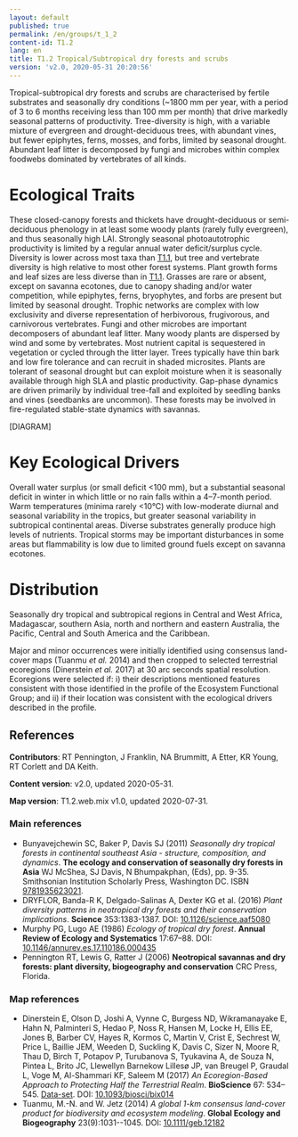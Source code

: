 ```yaml
---
layout: default
published: true
permalink: /en/groups/t_1_2
content-id: T1.2
lang: en
title: T1.2 Tropical/Subtropical dry forests and scrubs
version: 'v2.0, 2020-05-31 20:20:56'
---
```


Tropical-subtropical dry forests and scrubs are characterised by fertile substrates and seasonally dry conditions (~1800 mm per year, with a period of 3 to 6 months receiving less than 100 mm per month) that drive markedly seasonal patterns of productivity. Tree-diversity is high, with a variable mixture of evergreen and drought-deciduous trees, with abundant vines, but fewer epiphytes, ferns, mosses, and forbs, limited by seasonal drought. Abundant leaf litter is decomposed by fungi and microbes within complex foodwebs dominated by vertebrates of all kinds.

# Ecological Traits
 
These closed-canopy forests and thickets have drought-deciduous or semi-deciduous phenology in at least some woody plants (rarely fully evergreen), and thus seasonally high LAI. Strongly seasonal photoautotrophic productivity is limited by a regular annual water deficit/surplus cycle. Diversity is lower across most taxa than [T1.1](/explore/groups/T1.1), but tree and vertebrate diversity is high relative to most other forest systems. Plant growth forms and leaf sizes are less diverse than in [T1.1](/explore/groups/T1.1). Grasses are rare or absent, except on savanna ecotones, due to canopy shading and/or water competition, while epiphytes, ferns, bryophytes, and forbs are present but limited by seasonal drought. Trophic networks are complex with low exclusivity and diverse representation of herbivorous, frugivorous, and carnivorous vertebrates. Fungi and other microbes are important decomposers of abundant leaf litter. Many woody plants are dispersed by wind and some by vertebrates. Most nutrient capital is sequestered in vegetation or cycled through the litter layer. Trees typically have thin bark and low fire tolerance and can recruit in shaded microsites. Plants are tolerant of seasonal drought but can exploit moisture when it is seasonally available through high SLA and plastic productivity. Gap-phase dynamics are driven primarily by individual tree-fall and exploited by seedling banks and vines (seedbanks are uncommon). These forests may be involved in fire-regulated stable-state dynamics with savannas.

[DIAGRAM]

# Key Ecological Drivers
 
Overall water surplus (or small deficit <100 mm), but a substantial seasonal deficit in winter in which little or no rain falls within a 4–7-month period. Warm temperatures (minima rarely <10°C) with low-moderate diurnal and seasonal variability in the tropics, but greater seasonal variability in subtropical continental areas. Diverse substrates generally produce high levels of nutrients. Tropical storms may be important disturbances in some areas but flammability is low due to limited ground fuels except on savanna ecotones. 
 
# Distribution
 
Seasonally dry tropical and subtropical regions in Central and West Africa, Madagascar, southern Asia, north and northern and eastern Australia, the Pacific, Central and South America and the Caribbean.

Major and minor occurrences were initially identified using consensus land-cover maps (Tuanmu _et al._ 2014) and then cropped to selected terrestrial ecoregions (Dinerstein _et al._ 2017) at 30 arc seconds spatial resolution. Ecoregions were selected if: i) their descriptions mentioned features consistent with those identified in the profile of the Ecosystem Functional Group; and ii) if their location was consistent with the ecological drivers described in the profile.

## References

**Contributors**: RT Pennington, J Franklin, NA Brummitt, A Etter, KR Young, RT Corlett and DA Keith.

**Content version**: v2.0, updated 2020-05-31.

**Map version**: T1.2.web.mix v1.0, updated 2020-07-31.

### Main references
* Bunyavejchewin SC, Baker P, Davis SJ  (2011) *Seasonally dry tropical forests in continental southeast Asia - structure, composition, and dynamics*. **The ecology and conservation of seasonally dry forests in Asia** WJ McShea, SJ Davis, N Bhumpakphan, (Eds), pp. 9-35. Smithsonian Institution Scholarly Press, Washington DC. ISBN [9781935623021](https://scholarlypress.si.edu/store/life-sciences-biodiversity/ecology-conservation-seasonally-dry-forests-as/).
* DRYFLOR, Banda-R K, Delgado-Salinas A, Dexter KG et al.  (2016) *Plant diversity patterns in neotropical dry forests and their conservation implications*. **Science** 353:1383-1387. DOI: [10.1126/science.aaf5080](http://doi.org/10.1126/science.aaf5080)
* Murphy PG, Lugo AE  (1986) *Ecology of tropical dry forest*. **Annual Review of Ecology and Systematics** 17:67–88. DOI: [10.1146/annurev.es.17.110186.000435](http://doi.org/10.1146/annurev.es.17.110186.000435)
* Pennington RT, Lewis G, Ratter J  (2006) **Neotropical savannas and dry forests: plant diversity, biogeography and conservation** CRC Press, Florida.

### Map references
* Dinerstein E, Olson D, Joshi A, Vynne C, Burgess ND, Wikramanayake E, Hahn N, Palminteri S, Hedao P, Noss R, Hansen M, Locke H, Ellis EE, Jones B, Barber CV, Hayes R, Kormos C, Martin V, Crist E, Sechrest W, Price L, Baillie JEM, Weeden D, Suckling K, Davis C, Sizer N, Moore R, Thau D, Birch T, Potapov P, Turubanova S, Tyukavina A, de Souza N, Pintea L, Brito JC, Llewellyn Barnekow Lillesø JP, van Breugel P, Graudal L, Voge M, Al-Shammari KF, Saleem M  (2017) *An Ecoregion-Based Approach to Protecting Half the Terrestrial Realm*. **BioScience** 67: 534–545. [Data-set](https://ecoregions2017.appspot.com/). DOI: [10.1093/biosci/bix014](http://doi.org/10.1093/biosci/bix014)
* Tuanmu, M.-N. and W. Jetz (2014) *A global 1-km consensus land-cover product for biodiversity and ecosystem modeling*. **Global Ecology and Biogeography** 23(9):1031--1045. DOI: [10.1111/geb.12182](http://doi.org/10.1111/geb.12182)
